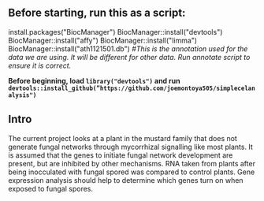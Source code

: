 ## Before starting, run this as a script:

install.packages("BiocManager")
BiocManager::install("devtools")
BiocManager::install("affy")
BiocManager::install("limma")
BiocManager::install("ath1121501.db") *#This is the annotation used for the data we are using. It will be different for other data. Run annotate script to ensure it is correct.*

**Before beginning, load `library("devtools")` and run `devtools::install_github(”https://github.com/joemontoya505/simplecelanalysis")`**

## Intro

The current project looks at a plant in the mustard family that does not generate fungal networks through mycorrhizal signalling like most plants. It is assumed that the genes to initiate fungal network development are present, but are inhibited by other mechanisms. RNA taken from plants after being inocculated with fungal spored was compared to control plants. Gene expression analysis should help to determine which genes turn on when exposed to fungal spores.



